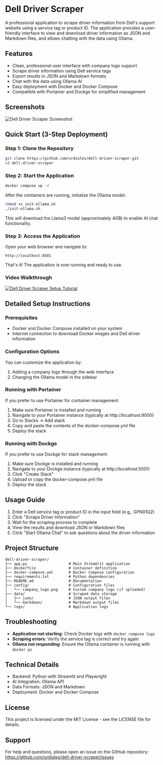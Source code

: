# Dell Driver Scraper

A professional application to scrape driver information from Dell's support website using a service tag or product ID. The application provides a user-friendly interface to view and download driver information as JSON and Markdown files, and allows chatting with the data using Ollama.

## Features

- Clean, professional user interface with company logo support
- Scrape driver information using Dell service tags
- Export results in JSON and Markdown formats
- Chat with the data using Ollama AI
- Easy deployment with Docker and Docker Compose
- Compatible with Portainer and Dockge for simplified management

## Screenshots

![Dell Driver Scraper Screenshot](https://place-hold.it/800x500&text=Dell%20Driver%20Scraper)

## Quick Start (3-Step Deployment)

### Step 1: Clone the Repository

```bash
git clone https://github.com/urdiales/dell-driver-scraper.git
cd dell-driver-scraper
```

### Step 2: Start the Application

```bash
docker compose up -d
```

After the containers are running, initialize the Ollama model:

```bash
chmod +x init-ollama.sh
./init-ollama.sh
```

This will download the Llama3 model (approximately 4GB) to enable AI chat functionality.

### Step 3: Access the Application

Open your web browser and navigate to:
```
http://localhost:8501
```

That's it! The application is now running and ready to use.

### Video Walkthrough

[![Dell Driver Scraper Setup Tutorial](https://place-hold.it/500x300&text=Dell%20Driver%20Scraper%20Tutorial)](https://example.com/video-tutorial)

## Detailed Setup Instructions

### Prerequisites

- Docker and Docker Compose installed on your system
- Internet connection to download Docker images and Dell driver information

### Configuration Options

You can customize the application by:

1. Adding a company logo through the web interface
2. Changing the Ollama model in the sidebar

### Running with Portainer

If you prefer to use Portainer for container management:

1. Make sure Portainer is installed and running
2. Navigate to your Portainer instance (typically at http://localhost:9000)
3. Go to Stacks → Add stack
4. Copy and paste the contents of the docker-compose.yml file
5. Deploy the stack

### Running with Dockge

If you prefer to use Dockge for stack management:

1. Make sure Dockge is installed and running
2. Navigate to your Dockge instance (typically at http://localhost:5001)
3. Click "Create Stack"
4. Upload or copy the docker-compose.yml file
5. Deploy the stack

## Usage Guide

1. Enter a Dell service tag or product ID in the input field (e.g., GPN01Q2)
2. Click "Scrape Driver Information"
3. Wait for the scraping process to complete
4. View the results and download JSON or Markdown files
5. Click "Start Ollama Chat" to ask questions about the driver information

## Project Structure

```
dell-driver-scraper/
├── app.py                   # Main Streamlit application
├── Dockerfile               # Container definition
├── docker-compose.yml       # Docker Compose configuration
├── requirements.txt         # Python dependencies
├── README.md                # Documentation
├── config/                  # Configuration files
│   └── company_logo.png     # Custom company logo (if uploaded)
├── data/                    # Scraped data storage
│   ├── json/                # JSON output files
│   └── markdown/            # Markdown output files
└── logs/                    # Application logs
```

## Troubleshooting

- **Application not starting**: Check Docker logs with `docker compose logs`
- **Scraping errors**: Verify the service tag is correct and try again
- **Ollama not responding**: Ensure the Ollama container is running with `docker ps`

## Technical Details

- Backend: Python with Streamlit and Playwright
- AI Integration: Ollama API
- Data Formats: JSON and Markdown
- Deployment: Docker and Docker Compose

## License

This project is licensed under the MIT License - see the LICENSE file for details.

## Support

For help and questions, please open an issue on the GitHub repository:
https://github.com/urdiales/dell-driver-scraper/issues